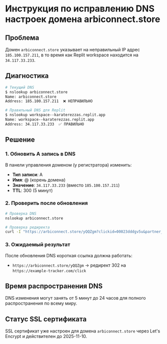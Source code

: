 # Инструкция по исправлению DNS настроек домена arbiconnect.store

## Проблема
Домен `arbiconnect.store` указывает на неправильный IP адрес `185.100.157.211`, в то время как Replit workspace находится на `34.117.33.233`.

## Диагностика
```bash
# Текущий DNS
$ nslookup arbiconnect.store
Name: arbiconnect.store
Address: 185.100.157.211  ❌ НЕПРАВИЛЬНО

# Правильный DNS для Replit
$ nslookup workspace--karaterezzas.replit.app  
Name: workspace--karaterezzas.replit.app
Address: 34.117.33.233  ✅ ПРАВИЛЬНО
```

## Решение

### 1. Обновить A запись в DNS
В панели управления доменом (у регистратора) изменить:
- **Тип записи**: A
- **Имя**: @ (корень домена)
- **Значение**: `34.117.33.233` (вместо `185.100.157.211`)
- **TTL**: 300 (5 минут)

### 2. Проверить после обновления
```bash
# Проверка DNS
nslookup arbiconnect.store

# Проверка редиректа
curl -I "https://arbiconnect.store/yQQZgm?clickid=00023dddgv5u&partner_id=0002gv5u"
```

### 3. Ожидаемый результат
После обновления DNS короткая ссылка должна работать:
- `https://arbiconnect.store/yQQZgm` → редирект 302 на `https://example-tracker.com/click`

## Время распространения DNS
DNS изменения могут занять от 5 минут до 24 часов для полного распространения по всему миру.

## Статус SSL сертификата
SSL сертификат уже настроен для домена `arbiconnect.store` через Let's Encrypt и действителен до 2025-11-10.
